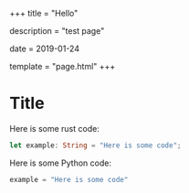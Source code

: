 +++
title = "Hello"

description = "test page"

date = 2019-01-24

template = "page.html"
+++

# Title

Here is some rust code:
```rust
let example: String = "Here is some code";
```

Here is some Python code:
```python
example = "Here is some code"
```